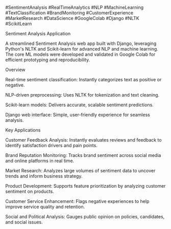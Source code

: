 #SentimentAnalysis #RealTimeAnalytics #NLP #MachineLearning #TextClassification #BrandMonitoring #CustomerExperience #MarketResearch #DataScience #GoogleColab #Django #NLTK #ScikitLearn

Sentiment Analysis Application

A streamlined Sentiment Analysis web app built with Django, leveraging Python's NLTK and Scikit-learn for advanced NLP and machine learning. The core ML models were developed and validated in Google Colab for efficient prototyping and reproducibility.

Overview

Real-time sentiment classification: Instantly categorizes text as positive or negative.

NLP-driven preprocessing: Uses NLTK for tokenization and text cleaning.

Scikit-learn models: Delivers accurate, scalable sentiment predictions.

Django web interface: Simple, user-friendly experience for seamless analysis.

Key Applications

Customer Feedback Analysis: Instantly evaluates reviews and feedback to identify satisfaction drivers and pain points.

Brand Reputation Monitoring: Tracks brand sentiment across social media and online platforms in real time.

Market Research: Analyzes large volumes of sentiment data to uncover trends and inform business strategy.

Product Development: Supports feature prioritization by analyzing customer sentiment on products.

Customer Service Enhancement: Flags negative experiences to help improve service quality and retention.

Social and Political Analysis: Gauges public opinion on policies, candidates, and social issues.

